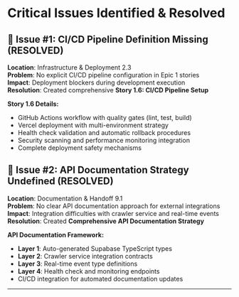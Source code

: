 # Critical Issues Identified & Resolved

## 🔴 Issue #1: CI/CD Pipeline Definition Missing (RESOLVED)
**Location**: Infrastructure & Deployment 2.3  
**Problem**: No explicit CI/CD pipeline configuration in Epic 1 stories  
**Impact**: Deployment blockers during development execution  
**Resolution**: Created comprehensive **Story 1.6: CI/CD Pipeline Setup**

**Story 1.6 Details:**
- GitHub Actions workflow with quality gates (lint, test, build)
- Vercel deployment with multi-environment strategy
- Health check validation and automatic rollback procedures  
- Security scanning and performance monitoring integration
- Complete deployment safety mechanisms

## 🔴 Issue #2: API Documentation Strategy Undefined (RESOLVED)
**Location**: Documentation & Handoff 9.1  
**Problem**: No clear API documentation approach for external integrations  
**Impact**: Integration difficulties with crawler service and real-time events  
**Resolution**: Created **Comprehensive API Documentation Strategy**

**API Documentation Framework:**
- **Layer 1**: Auto-generated Supabase TypeScript types
- **Layer 2**: Crawler service integration contracts  
- **Layer 3**: Real-time event type definitions
- **Layer 4**: Health check and monitoring endpoints
- CI/CD integration for automated documentation updates

---
